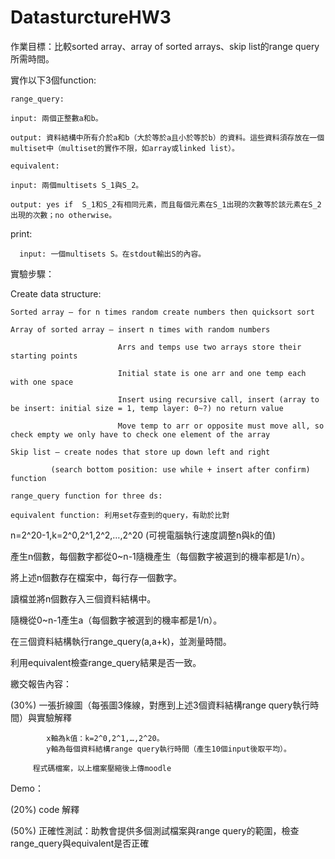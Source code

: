 # DatasturctureHW3
作業目標：比較sorted array、array of sorted arrays、skip list的range query所需時間。

實作以下3個function:

	range_query:
 
  	input: 兩個正整數a和b。
   
  	output: 資料結構中所有介於a和b（大於等於a且小於等於b）的資料。這些資料須存放在一個multiset中（multiset的實作不限，如array或linked list）。
   
	equivalent:
 
  	input: 兩個multisets S_1與S_2。
   
  	output: yes if  S_1和S_2有相同元素，而且每個元素在S_1出現的次數等於該元素在S_2出現的次數；no otherwise。
   
  print:
  
	  input: 一個multisets S。在stdout輸出S的內容。
   
實驗步驟：

  Create data structure:
  
    Sorted array – for n times random create numbers then quicksort sort
    
    Array of sorted array – insert n times with random numbers
    
                            Arrs and temps use two arrays store their starting points
                            
                            Initial state is one arr and one temp each with one space
                            
                            Insert using recursive call, insert (array to be insert: initial size = 1, temp layer: 0~?) no return value
                            
                            Move temp to arr or opposite must move all, so check empty we only have to check one element of the array
  
    Skip list – create nodes that store up down left and right
  
             (search bottom position: use while + insert after confirm) function
  
    range_query function for three ds:
  
    equivalent function: 利用set存查到的query，有助於比對
	
   n=2^20-1,k=2^0,2^1,2^2,…,2^20 (可視電腦執行速度調整n與k的值) 
  	
   產生n個數，每個數字都從0~n-1隨機產生（每個數字被選到的機率都是1/n）。
  	
   將上述n個數存在檔案中，每行存一個數字。
  	
   讀檔並將n個數存入三個資料結構中。
  	
   隨機從0~n-1產生a（每個數字被選到的機率都是1/n）。
  	
   在三個資料結構執行range_query(a,a+k)，並測量時間。
  	
   利用equivalent檢查range_query結果是否一致。

繳交報告內容： 

 (30%)  一張折線圖（每張圖3條線，對應到上述3個資料結構range query執行時間）與實驗解釋
 
            x軸為k值：k=2^0,2^1,…,2^20。
            y軸為每個資料結構range query執行時間（產生10個input後取平均）。
         
         程式碼檔案，以上檔案壓縮後上傳moodle

Demo：

 (20%)  code 解釋

 (50%)  正確性測試：助教會提供多個測試檔案與range query的範圍，檢查range_query與equivalent是否正確
